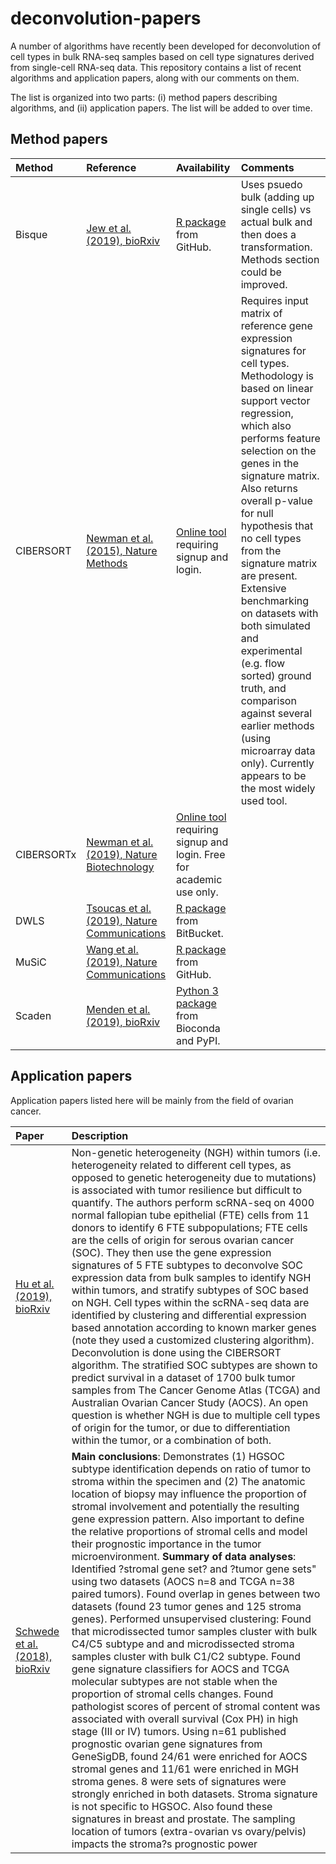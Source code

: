 # deconvolution-papers

A number of algorithms have recently been developed for deconvolution of cell types in bulk RNA-seq samples based on cell type signatures derived from single-cell RNA-seq data. This repository contains a list of recent algorithms and application papers, along with our comments on them.

The list is organized into two parts: (i) method papers describing algorithms, and (ii) application papers. The list will be added to over time.



## Method papers

Method | Reference | Availability | Comments
:----- | :-------- | :----------- | :-------
Bisque | [Jew et al. (2019), bioRxiv](https://www.biorxiv.org/content/10.1101/669911v1) | [R package](https://github.com/cozygene/bisque) from GitHub. | Uses psuedo bulk (adding up single cells) vs actual bulk and then does a transformation. Methods section could be improved. 
CIBERSORT | [Newman et al. (2015), Nature Methods](https://www.nature.com/articles/nmeth.3337) | [Online tool](https://cibersort.stanford.edu/) requiring signup and login. | Requires input matrix of reference gene expression signatures for cell types. Methodology is based on linear support vector regression, which also performs feature selection on the genes in the signature matrix. Also returns overall p-value for null hypothesis that no cell types from the signature matrix are present. Extensive benchmarking on datasets with both simulated and experimental (e.g. flow sorted) ground truth, and comparison against several earlier methods (using microarray data only). Currently appears to be the most widely used tool.
CIBERSORTx | [Newman et al. (2019), Nature Biotechnology](https://www.nature.com/articles/s41587-019-0114-2) | [Online tool](https://cibersortx.stanford.edu/) requiring signup and login. Free for academic use only. | 
DWLS | [Tsoucas et al. (2019), Nature Communications](https://www.nature.com/articles/s41467-019-10802-z) | [R package](https://bitbucket.org/yuanlab/dwls/src/default/) from BitBucket. | 
MuSiC | [Wang et al. (2019), Nature Communications](https://www.nature.com/articles/s41467-018-08023-x) | [R package](https://github.com/xuranw/MuSiC) from GitHub. | 
Scaden | [Menden et al. (2019), bioRxiv](https://www.biorxiv.org/content/10.1101/659227v1) | [Python 3 package](https://github.com/KevinMenden/scaden) from Bioconda and PyPI. | 



## Application papers

Application papers listed here will be mainly from the field of ovarian cancer.


Paper | Description
:---- | :----------
[Hu et al. (2019), bioRxiv](https://www.biorxiv.org/content/10.1101/672626v1) | Non-genetic heterogeneity (NGH) within tumors (i.e. heterogeneity related to different cell types, as opposed to genetic heterogeneity due to mutations) is associated with tumor resilience but difficult to quantify. The authors perform scRNA-seq on 4000 normal fallopian tube epithelial (FTE) cells from 11 donors to identify 6 FTE subpopulations; FTE cells are the cells of origin for serous ovarian cancer (SOC). They then use the gene expression signatures of 5 FTE subtypes to deconvolve SOC expression data from bulk samples to identify NGH within tumors, and stratify subtypes of SOC based on NGH. Cell types within the scRNA-seq data are identified by clustering and differential expression based annotation according to known marker genes (note they used a customized clustering algorithm). Deconvolution is done using the CIBERSORT algorithm. The stratified SOC subtypes are shown to predict survival in a dataset of 1700 bulk tumor samples from The Cancer Genome Atlas (TCGA) and Australian Ovarian Cancer Study (AOCS). An open question is whether NGH is due to multiple cell types of origin for the tumor, or due to differentiation within the tumor, or a combination of both.
[Schwede et al. (2018), bioRxiv](https://www.biorxiv.org/content/10.1101/496406v1) | **Main conclusions**: Demonstrates (1) HGSOC subtype identification depends on ratio of tumor to stroma within the specimen and (2) The anatomic location of biopsy may influence the proportion of stromal involvement and potentially the resulting gene expression pattern. Also important to define the relative proportions of stromal cells and model their prognostic importance in the tumor microenvironment. **Summary of data analyses**: Identified ?stromal gene set? and ?tumor gene sets" using two datasets (AOCS n=8 and TCGA n=38 paired tumors). Found overlap in genes between two datasets (found 23 tumor genes and 125 stroma genes). Performed unsupervised clustering: Found that microdissected tumor samples cluster with bulk C4/C5 subtype and and microdissected stroma samples cluster with bulk C1/C2 subtype. Found gene signature classifiers for AOCS and TCGA molecular subtypes are not stable when the proportion of stromal cells changes. Found pathologist scores of percent of stromal content was associated with overall survival (Cox PH) in high stage (III or IV) tumors. Using n=61 published prognostic ovarian gene signatures from GeneSigDB, found 24/61 were enriched for AOCS stromal genes and 11/61 were enriched in MGH stroma genes. 8 were sets of signatures were strongly enriched in both datasets. Stroma signature is not specific to HGSOC. Also found these signatures in breast and prostate. The sampling location of tumors (extra-ovarian vs ovary/pelvis) impacts the stroma?s prognostic power 



